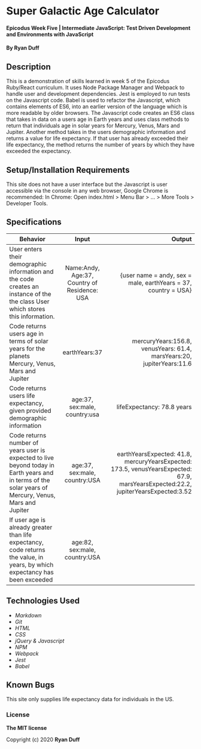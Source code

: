 # Super Galactic Age Calculator

#### Epicodus Week Five | Intermediate JavaScript: Test Driven Development and Environments with JavaScript 

#### By Ryan Duff

## Description
This is a demonstration of skills learned in week 5 of the Epicodus Ruby/React curriculum. It uses Node Package Manager and Webpack to handle user and development dependencies. Jest is employed to run tests on the Javascript code. Babel is used to refactor the Javascript, which contains elements of ES6, into an earlier version of the language which is more readable by older browsers. The Javascript code creates an ES6 class that takes in data on a users age in Earth years and uses class methods to return that individuals age in solar years for Mercury, Venus, Mars and Jupiter. Another method takes in the users demographic information and returns a value for life expectancy. If that user has already exceeded their life expectancy, the method returns the number of years by which they have exceeded the expectancy.


## Setup/Installation Requirements

This site does not have a user interface but the Javascript is user accessible via the console in any web browser, Google Chrome is recommended: In Chrome: Open index.html > Menu Bar > ... > More Tools > Developer Tools.

## Specifications

| Behavior       | Input         | Output  |
| ------------- |:-------------:| -----:|
| User enters their demographic information and the code creates an instance of the the class User which stores this information. | Name:Andy, Age:37, Country of Residence: USA | {user name = andy, sex = male, earthYears = 37, country = USA}|
| Code returns users age in terms of solar years for the planets Mercury, Venus, Mars and Jupiter | earthYears:37 | mercuryYears:156.8, venusYears: 61.4, marsYears:20, jupiterYears:11.6|
| Code returns users life expectancy, given provided demographic information | age:37, sex:male, country:usa| lifeExpectancy: 78.8 years|
| Code returns number of years user is expected to live beyond today in Earth years and in terms of the solar years of Mercury, Venus, Mars and Jupiter| age:37, sex:male, country:USA | earthYearsExpected: 41.8, mercuryYearsExpected: 173.5, venusYearsExpected: 67.9, marsYearsExpected:22.2, jupiterYearsExpected:3.52|
| If user age is already greater than life expectancy, code returns the value, in years, by which expectancy has been exceeded| age:82, sex:male, country:USA| 

## Technologies Used

* _Markdown_
* _Git_
* _HTML_
* _CSS_
* _jQuery & Javascript_
* _NPM_
* _Webpack_
* _Jest_
* _Babel_

## Known Bugs

This site only supplies life expectancy data for individuals in the US.

### License

**The MIT license**

Copyright (c) 2020 **Ryan Duff**
